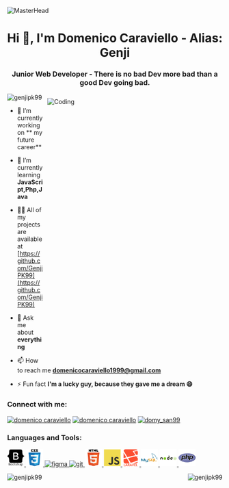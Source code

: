 ![MasterHead](https://media.licdn.com/dms/image/D5612AQGs3cA_9DYwuA/article-cover_image-shrink_600_2000/0/1677890171661?e=2147483647&v=beta&t=G1OZys6iUT-ZhEb15bzbJL9khW9D6C2nOOBPuh5uXl4)
<h1 align="center">Hi 👋, I'm Domenico Caraviello - Alias: Genji</h1>
<h3 align="center">Junior Web Developer - There is no bad Dev more bad than a good Dev going bad.</h3>
<img width="400"  height="600" align="right" src="https://www.uos.ac.uk/sites/www.uos.ac.uk/files/ReubenAnimated.gif"  alt="Coding" style="margin: 10px;">
<p align="left"> <img src="https://komarev.com/ghpvc/?username=genjipk99&label=Profile%20views&color=0e75b6&style=flat-square" alt="genjipk99" /> </p>

- 🔭 I’m currently working on ** my future career**

- 🌱 I’m currently learning **JavaScript,Php,Java**

- 👨‍💻 All of my projects are available at [https://github.com/GenjiPK99](https://github.com/GenjiPK99)

- 💬 Ask me about **everything**

- 📫 How to reach me **domenicocaraviello1999@gmail.com**

- ⚡ Fun fact **I'm a lucky guy, because they gave me a dream 😄**

<h3 align="left">Connect with me:</h3>
<p align="left">
<a href="https://linkedin.com/in/domenico caraviello" target="blank"><img align="center" src="https://raw.githubusercontent.com/rahuldkjain/github-profile-readme-generator/master/src/images/icons/Social/linked-in-alt.svg" alt="domenico caraviello" height="30" width="40" /></a>
<a href="https://fb.com/domenico caraviello" target="blank"><img align="center" src="https://raw.githubusercontent.com/rahuldkjain/github-profile-readme-generator/master/src/images/icons/Social/facebook.svg" alt="domenico caraviello" height="30" width="40" /></a>
<a href="https://instagram.com/domy_san99" target="blank"><img align="center" src="https://raw.githubusercontent.com/rahuldkjain/github-profile-readme-generator/master/src/images/icons/Social/instagram.svg" alt="domy_san99" height="30" width="40" /></a>
</p>

<h3 align="left">Languages and Tools:</h3>
<p align="left"> <a href="https://getbootstrap.com" target="_blank" rel="noreferrer"> <img src="https://raw.githubusercontent.com/devicons/devicon/master/icons/bootstrap/bootstrap-plain-wordmark.svg" alt="bootstrap" width="40" height="40"/> </a> <a href="https://www.w3schools.com/css/" target="_blank" rel="noreferrer"> <img src="https://raw.githubusercontent.com/devicons/devicon/master/icons/css3/css3-original-wordmark.svg" alt="css3" width="40" height="40"/> </a> <a href="https://www.figma.com/" target="_blank" rel="noreferrer"> <img src="https://www.vectorlogo.zone/logos/figma/figma-icon.svg" alt="figma" width="40" height="40"/> </a> <a href="https://git-scm.com/" target="_blank" rel="noreferrer"> <img src="https://www.vectorlogo.zone/logos/git-scm/git-scm-icon.svg" alt="git" width="40" height="40"/> </a> <a href="https://www.w3.org/html/" target="_blank" rel="noreferrer"> <img src="https://raw.githubusercontent.com/devicons/devicon/master/icons/html5/html5-original-wordmark.svg" alt="html5" width="40" height="40"/> </a> <a href="https://developer.mozilla.org/en-US/docs/Web/JavaScript" target="_blank" rel="noreferrer"> <img src="https://raw.githubusercontent.com/devicons/devicon/master/icons/javascript/javascript-original.svg" alt="javascript" width="40" height="40"/> </a> <a href="https://laravel.com/" target="_blank" rel="noreferrer"> <img src="https://raw.githubusercontent.com/devicons/devicon/master/icons/laravel/laravel-plain-wordmark.svg" alt="laravel" width="40" height="40"/> </a> <a href="https://www.mysql.com/" target="_blank" rel="noreferrer"> <img src="https://raw.githubusercontent.com/devicons/devicon/master/icons/mysql/mysql-original-wordmark.svg" alt="mysql" width="40" height="40"/> </a> <a href="https://nodejs.org" target="_blank" rel="noreferrer"> <img src="https://raw.githubusercontent.com/devicons/devicon/master/icons/nodejs/nodejs-original-wordmark.svg" alt="nodejs" width="40" height="40"/> </a> <a href="https://www.php.net" target="_blank" rel="noreferrer"> <img src="https://raw.githubusercontent.com/devicons/devicon/master/icons/php/php-original.svg" alt="php" width="40" height="40"/> </a> </p>

<p><img align="left" src="https://github-readme-stats.vercel.app/api/top-langs?username=genjipk99&show_icons=true&theme=cobalt&title_color=ffffff&text_color=ffffff&cache_seconds=1500&locale=it&layout=compact" alt="genjipk99" /></p>

<p>&nbsp;<img align="right" src="https://github-readme-stats.vercel.app/api?username=genjipk99&show_icons=true&theme=cobalt&title_color=ffffff&text_color=ffffff&cache_seconds=1500&locale=it" alt="genjipk99" /></p>

